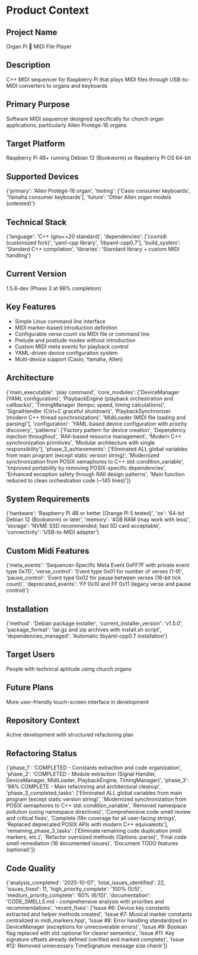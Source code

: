 # Product Context
## Project Name
Organ Pi 🎹 MIDI File Player

## Description
C++ MIDI sequencer for Raspberry Pi that plays MIDI files through USB-to-MIDI converters to organs and keyboards

## Primary Purpose
Software MIDI sequencer designed specifically for church organ applications, particularly Allen Protégé-16 organs

## Target Platform
Raspberry Pi 4B+ running Debian 12 (Bookworm) or Raspberry Pi OS 64-bit

## Supported Devices
{'primary': 'Allen Protégé-16 organ', 'testing': ['Casio consumer keyboards', 'Yamaha consumer keyboards'], 'future': 'Other Allen organ models (untested)'}

## Technical Stack
{'language': 'C++ (gnu++20 standard)', 'dependencies': ['cxxmidi (customized fork)', 'yaml-cpp library', 'libyaml-cpp0.7'], 'build_system': 'Standard C++ compilation', 'libraries': 'Standard library + custom MIDI handling'}

## Current Version
1.5.6-dev (Phase 3 at 98% completion)

## Key Features
*   Simple Linux command line interface
*   MIDI marker-based introduction definition
*   Configurable verse count via MIDI file or command line
*   Prelude and postlude modes without introduction
*   Custom MIDI meta events for playback control
*   YAML-driven device configuration system
*   Multi-device support (Casio, Yamaha, Allen)

## Architecture
{'main_executable': 'play command', 'core_modules': ['DeviceManager (YAML configuration)', 'PlaybackEngine (playback orchestration and callbacks)', 'TimingManager (tempo, speed, timing calculations)', 'SignalHandler (Ctrl+C graceful shutdown)', 'PlaybackSynchronizer (modern C++ thread synchronization)', 'MidiLoader (MIDI file loading and parsing)'], 'configuration': 'YAML-based device configuration with priority discovery', 'patterns': ['Factory pattern for device creation', 'Dependency injection throughout', 'RAII-based resource management', 'Modern C++ synchronization primitives', 'Modular architecture with single responsibility'], 'phase_3_achievements': ['Eliminated ALL global variables from main program (except static version string)', 'Modernized synchronization from POSIX semaphores to C++ std::condition_variable', 'Improved portability by removing POSIX-specific dependencies', 'Enhanced exception safety through RAII design patterns', 'Main function reduced to clean orchestration code (~145 lines)']}

## System Requirements
{'hardware': 'Raspberry Pi 4B or better (Orange Pi 5 tested)', 'os': '64-bit Debian 12 (Bookworm) or later', 'memory': '4GB RAM (may work with less)', 'storage': 'NVME SSD recommended, fast SD card acceptable', 'connectivity': 'USB-to-MIDI adapter'}

## Custom Midi Features
{'meta_events': 'Sequencer-Specific Meta Event 0xFF7F with private event type 0x7D', 'verse_control': 'Event type 0x01 for number of verses (1-9)', 'pause_control': 'Event type 0x02 for pause between verses (16-bit tick count)', 'deprecated_events': 'FF 0x10 and FF 0x11 (legacy verse and pause control)'}

## Installation
{'method': 'Debian package installer', 'current_installer_version': 'v1.5.0', 'package_format': 'tar.gz and zip archives with install.sh script', 'dependencies_managed': 'Automatic libyaml-cpp0.7 installation'}

## Target Users
People with technical aptitude using church organs

## Future Plans
More user-friendly touch-screen interface in development

## Repository Context
Active development with structured refactoring plan

## Refactoring Status
{'phase_1': 'COMPLETED - Constants extraction and code organization', 'phase_2': 'COMPLETED - Module extraction (Signal Handler, DeviceManager, MidiLoader, PlaybackEngine, TimingManager)', 'phase_3': '98% COMPLETE - Main refactoring and architectural cleanup', 'phase_3_completed_tasks': ['Eliminated ALL global variables from main program (except static version string)', 'Modernized synchronization from POSIX semaphores to C++ std::condition_variable', 'Removed namespace pollution (using namespace directives)', 'Comprehensive code smell review and critical fixes', 'Complete i18n coverage for all user-facing strings', 'Replaced deprecated POSIX APIs with modern C++ equivalents'], 'remaining_phase_3_tasks': ['Eliminate remaining code duplication (midi markers, etc.)', 'Refactor oversized methods (Options::parse)', 'Final code smell remediation (16 documented issues)', 'Document TODO features (optional)']}

## Code Quality
{'analysis_completed': '2025-10-07', 'total_issues_identified': 22, 'issues_fixed': 11, 'high_priority_complete': '100% (5/5)', 'medium_priority_complete': '60% (6/10)', 'documentation': 'CODE_SMELLS.md - comprehensive analysis with priorities and recommendations', 'recent_fixes': ['Issue #6: Device key constants extracted and helper methods created', 'Issue #7: Musical marker constants centralized in midi_markers.hpp', 'Issue #8: Error handling standardized in DeviceManager (exceptions for unrecoverable errors)', 'Issue #9: Boolean flag replaced with std::optional<YamlConfig> for clearer semantics', 'Issue #11: Key signature offsets already defined (verified and marked complete)', 'Issue #12: Removed unnecessary TimeSignature message size check']}

